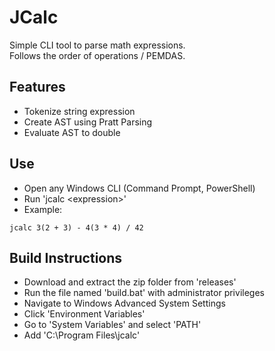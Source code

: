 # JCalc
Simple CLI tool to parse math expressions. \
Follows the order of operations / PEMDAS.
## **Features**
- Tokenize string expression
- Create AST using Pratt Parsing
- Evaluate AST to double

## **Use**
- Open any Windows CLI (Command Prompt, PowerShell)
- Run 'jcalc \<expression>'
- Example:
```
jcalc 3(2 + 3) - 4(3 * 4) / 42
```

## **Build Instructions**
- Download and extract the zip folder from 'releases'
- Run the file named 'build.bat' with administrator privileges
- Navigate to Windows Advanced System Settings
- Click 'Environment Variables'
- Go to 'System Variables' and select 'PATH'
- Add 'C:\Program Files\jcalc'
